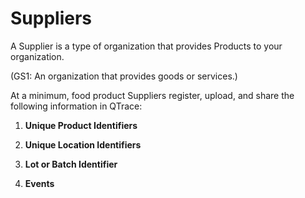 # Suppliers

A Supplier is a type of organization that provides Products to your organization.

(GS1: An organization that provides goods or services.)

At a minimum, food product Suppliers register, upload, and share the following information in QTrace:

1. **Unique Product Identifiers**

2. **Unique Location Identifiers**

3. **Lot or Batch Identifier**

4. **Events**


